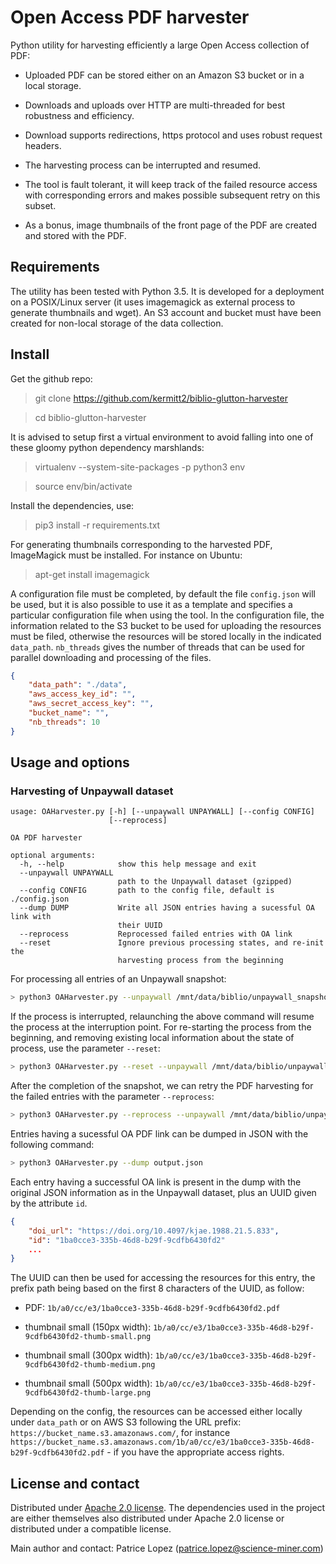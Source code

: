 # Open Access PDF harvester

Python utility for harvesting efficiently a large Open Access collection of PDF: 

* Uploaded PDF can be stored either on an Amazon S3 bucket or in a local storage. 

* Downloads and uploads over HTTP are multi-threaded for best robustness and efficiency. 

* Download supports redirections, https protocol and uses robust request headers. 

* The harvesting process can be interrupted and resumed.

* The tool is fault tolerant, it will keep track of the failed resource access with corresponding errors and makes possible subsequent retry on this subset. 

* As a bonus, image thumbnails of the front page of the PDF are created and stored with the PDF.

## Requirements

The utility has been tested with Python 3.5. It is developed for a deployment on a POSIX/Linux server (it uses imagemagick as external process to generate thumbnails and wget). An S3 account and bucket must have been created for non-local storage of the data collection. 

## Install

Get the github repo:

> git clone https://github.com/kermitt2/biblio-glutton-harvester

> cd biblio-glutton-harvester

It is advised to setup first a virtual environment to avoid falling into one of these gloomy python dependency marshlands:

> virtualenv --system-site-packages -p python3 env

> source env/bin/activate

Install the dependencies, use:

> pip3 install -r requirements.txt

For generating thumbnails corresponding to the harvested PDF, ImageMagick must be installed. For instance on Ubuntu:

> apt-get install imagemagick

A configuration file must be completed, by default the file `config.json` will be used, but it is also possible to use it as a template and specifies a particular configuration file when using the tool. In the configuration file, the information related to the S3 bucket to be used for uploading the resources must be filed, otherwise the resources will be stored locally in the indicated `data_path`. `nb_threads` gives the number of threads that can be used for parallel downloading and processing of the files. 

```json
{
    "data_path": "./data",
    "aws_access_key_id": "",
    "aws_secret_access_key": "",
    "bucket_name": "",
    "nb_threads": 10
}
```

## Usage and options

### Harvesting of Unpaywall dataset


```
usage: OAHarvester.py [-h] [--unpaywall UNPAYWALL] [--config CONFIG]
                      [--reprocess]

OA PDF harvester

optional arguments:
  -h, --help            show this help message and exit
  --unpaywall UNPAYWALL
                        path to the Unpaywall dataset (gzipped)
  --config CONFIG       path to the config file, default is ./config.json
  --dump DUMP           Write all JSON entries having a sucessful OA link with
                        their UUID
  --reprocess           Reprocessed failed entries with OA link
  --reset               Ignore previous processing states, and re-init the
                        harvesting process from the beginning  
```

For processing all entries of an Unpaywall snapshot:

```bash
> python3 OAHarvester.py --unpaywall /mnt/data/biblio/unpaywall_snapshot_2018-06-21T164548_with_versions.jsonl.gz
```

If the process is interrupted, relaunching the above command will resume the process at the interruption point. For re-starting the process from the beginning, and removing existing local information about the state of process, use the parameter `--reset`:

```bash
> python3 OAHarvester.py --reset --unpaywall /mnt/data/biblio/unpaywall_snapshot_2018-06-21T164548_with_versions.jsonl.gz
```

After the completion of the snapshot, we can retry the PDF harvesting for the failed entries with the parameter `--reprocess`:

```bash
> python3 OAHarvester.py --reprocess --unpaywall /mnt/data/biblio/unpaywall_snapshot_2018-06-21T164548_with_versions.jsonl.gz
```

Entries having a sucessful OA PDF link can be dumped in JSON with the following command:

```bash
> python3 OAHarvester.py --dump output.json
```

Each entry having a successful OA link is present in the dump with the original JSON information as in the Unpaywall dataset, plus an UUID given by the attribute `id`.

```json
{ 
    "doi_url": "https://doi.org/10.4097/kjae.1988.21.5.833",
    "id": "1ba0cce3-335b-46d8-b29f-9cdfb6430fd2" 
    ...
}
```

The UUID can then be used for accessing the resources for this entry, the prefix path being based on the first 8 characters of the UUID, as follow: 

- PDF: `1b/a0/cc/e3/1ba0cce3-335b-46d8-b29f-9cdfb6430fd2.pdf`

- thumbnail small (150px width): `1b/a0/cc/e3/1ba0cce3-335b-46d8-b29f-9cdfb6430fd2-thumb-small.png`

- thumbnail small (300px width): `1b/a0/cc/e3/1ba0cce3-335b-46d8-b29f-9cdfb6430fd2-thumb-medium.png`

- thumbnail small (500px width): `1b/a0/cc/e3/1ba0cce3-335b-46d8-b29f-9cdfb6430fd2-thumb-large.png`

Depending on the config, the resources can be accessed either locally under `data_path` or on AWS S3 following the URL prefix: `https://bucket_name.s3.amazonaws.com/`, for instance `https://bucket_name.s3.amazonaws.com/1b/a0/cc/e3/1ba0cce3-335b-46d8-b29f-9cdfb6430fd2.pdf` - if you have the appropriate access rights.

## License and contact

Distributed under [Apache 2.0 license](http://www.apache.org/licenses/LICENSE-2.0). The dependencies used in the project are either themselves also distributed under Apache 2.0 license or distributed under a compatible license. 

Main author and contact: Patrice Lopez (<patrice.lopez@science-miner.com>)
